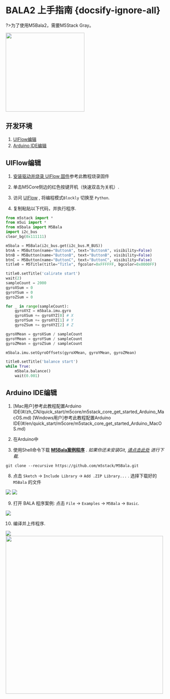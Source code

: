 # BALA2 上手指南 {docsify-ignore-all}

?>为了使用M5Bala2，需要M5Stack Gray。

<img src="assets/img/product_pics/app/bala_4.webp" width="250" height="250">

## 开发环境

1. [UIFlow编辑](#UIFlow编辑)
2. [Arduino IDE编辑](#Arduino-IDE编辑)

## UIFlow编辑

1. [安装驱动并烧录 UIFlow 固件](https://docs.m5stack.com/#/en/quick_start/m5core/m5stack_core_get_started_MicroPython)参考此教程烧录固件

2. 单击M5Core侧边的红色按键开机（快速双击为关机）.

3. 访问 [UIFlow](http://flow.m5stack.com/) , 将编程模式`Blockly` 切换至 `Python`.

4. 复制粘贴以下代码，并执行程序.

```python
from m5stack import *
from m5ui import *
from m5bala import M5Bala
import i2c_bus
clear_bg(0x111111)

m5bala = M5Bala(i2c_bus.get(i2c_bus.M_BUS))
btnA = M5Button(name="ButtonA", text="ButtonA", visibility=False)
btnB = M5Button(name="ButtonB", text="ButtonB", visibility=False)
btnC = M5Button(name="ButtonC", text="ButtonC", visibility=False)
title0 = M5Title(title="Title", fgcolor=0xFFFFFF, bgcolor=0x0000FF)

title0.setTitle('calirate start')
wait(2)
sampleCount = 2000
gyroXSum = 0
gyroYSum = 0
gyroZSum = 0

for _ in range(sampleCount):
    gyroXYZ = m5bala.imu.gyro
    gyroXSum += gyroXYZ[0] # X
    gyroYSum += gyroXYZ[1] # Y
    gyroZSum += gyroXYZ[2] # Z

gyroXMean = gyroXSum / sampleCount
gyroYMean = gyroYSum / sampleCount
gyroZMean = gyroZSum / sampleCount

m5bala.imu.setGyroOffsets(gyroXMean, gyroYMean, gyroZMean)

title0.setTitle('balance start')
while True:
    m5bala.balance()
    wait(0.001)
```

## Arduino IDE编辑

1. [Mac用户]参考此教程配置Arduino IDE(#/zh_CN/quick_start/m5core/m5stack_core_get_started_Arduino_MacOS.md)
   [Windows用户]参考此教程配置Arduino IDE(#/en/quick_start/m5core/m5stack_core_get_started_Arduino_MacOS.md)

2. 在Arduino中

7. 使用Shell命令下载 **[M5Bala案例程序](https://github.com/m5stack/M5Bala.git)** . *如果你还未安装Git, [请点击此处](https://git-scm.com/download/win) 进行下载.*

```shell
git clone --recursive https://github.com/m5stack/M5Bala.git
```

8. 点击 `Sketch` -> `Include Library` -> `Add .ZIP Library...` . 选择下载好的 `M5Bala` 的文件

<img src="assets/img/getting_started_pics/m5bala/bala_quick_start_14.webp">

<img src="assets/img/getting_started_pics/m5bala/bala_quick_start_15.webp">

9. 打开 BALA 程序案例: 点击 `File` -> `Examples` -> `M5Bala` -> `Basic`.

<img src="assets/img/getting_started_pics/m5bala/bala_quick_start_16.webp">

10. 编译并上传程序.

<img src="assets/img/getting_started_pics/m5bala/bala_quick_start_23.webp">

<img src="assets/img/product_pics/app/bala_3.webp" width="500" height="500">